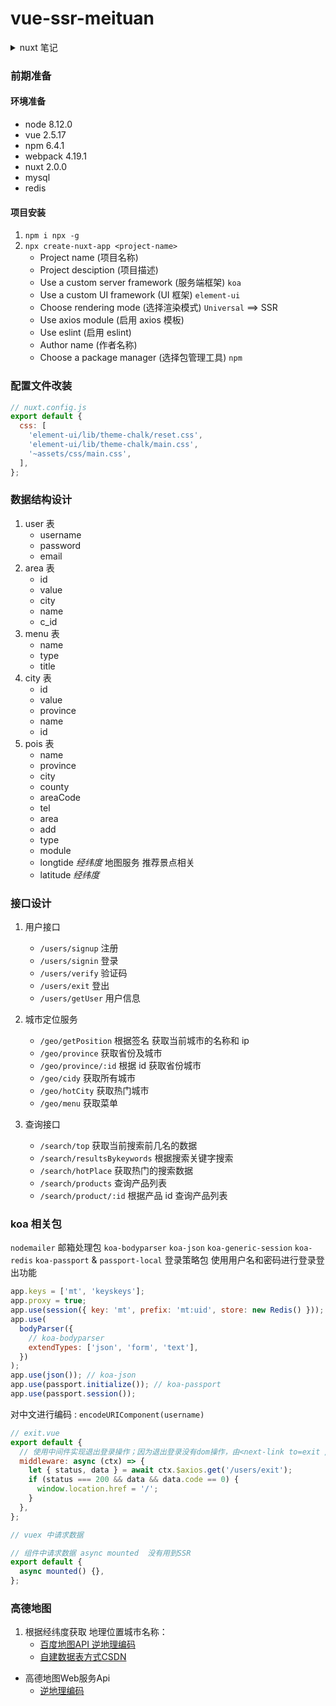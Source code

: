 # vue-ssr-meituan

<details>

<summary>nuxt 笔记</summary>

`npm i koa-generator -g`

`koa-generic-session`
`koa-redis`

`Nuxt.js`

- vue2
- vue router
- vuex (included only when using the store option)
- vue server renderer (excluded when using mode:'spa')
- vue-meta

### 工作流 （生命周期）

incoming request --> nuxtServerInit (Store action) --> middleware (1.nuxt.config.js;2.matching layout;3.matching page & children) --> validate() pages & children --> asyncData() & fetch() --> Render --> middleware

Nuxt with Koa
`vue init nuxt-community/koa-template <project_name>`

```
├─ assets // 静态资源文件目录
├─ backpack.config.js
├─ build // 编译打包文件
├─ components // 组件
├─ layouts // 布局文件 (页面结构复用)
├─ node_modules
├─ nuxt.config.js // nuxt 配置文件
├─ package-lock.json
├─ package.json
├─ pages // 页面 (默认创建路由)
├─ server // koa 相关
├─ static // 静态文件
├─ store // vuex 相关

```

创建即配置

#### 路由

1. pages/ **页面组件**目录下的 vue 文件名称 对应的就是 路由

#### 页面模板

2. layouts/ **模板组件** 目录下 vue 文件 即公共布局组件，可配置 pages/对应的路由中
   - `default.vue` 默认的公共模板组件，无须配置即存在
   - `layout`参数 声明对应的页面 模板布局组件
     ```js
     export default {
       layout: 'search', // 指定该布局模板为 pages/search.vue 所用；没配置则使用default.vue
     };
     ```
     - 模板组件需要`<nuxt />` 映射 对应的 pages/中的 vue 文件
3. components/ **普通组件**目录下 vue 文件 即普通组件，与非 SSR 无差别

`<nuxt/>` ==> `<router-view />`
`<nuxt-link/>` ==> `<router-link/>`

`nuxt.config.js` 全局配置文件 https://nuxtjs.org/docs/get-started/installation

#### 异步数据 & SSR 解析

_SSR 中 mounted 生命周期函数不会被执行即查看源码不会有新内容存在(虽然界面上可以看到对应的功能，但是查看源码不会有对应的内容展示)，只在 CSR 中是可以的！_**mounted 生命周期不能用于 SSR，但是仍然可以 CSR**

1. 使用 `asyncData()` 函数请求异步数据（用来处理组件中的数据）

   ```js
   export default {
     data() {
       return {
         list: [],
       };
     },
     async asyncData() {
       let {
         status,
         data: { list },
       } = await axios.get('http://127.0.0.1:3000/city/list'); // axios需要指定ip&port;否则默认请求80端口
       if (status === 200) {
         // 没有this， 返回对应的data()函数数据
         return {
           list,
         };
       }
     },
   };
   ```

2. SSR 解析：将数据通过 script 标签插入
   `<script type="text/javascript">window.__NUXT__={"layout":"","data":[],"error":null,"serverRendered":true};</script>`

#### vuex 数据交换 使用`fetch()` 方法

</details>

### 前期准备

#### 环境准备

- node 8.12.0
- vue 2.5.17
- npm 6.4.1
- webpack 4.19.1
- nuxt 2.0.0
- mysql
- redis

#### 项目安装

1. `npm i npx -g`
2. `npx create-nuxt-app <project-name>`
   - Project name (项目名称)
   - Project desciption (项目描述)
   - Use a custom server framework (服务端框架) `koa`
   - Use a custom UI framework (UI 框架) `element-ui`
   - Choose rendering mode (选择渲染模式) `Universal` ==> SSR
   - Use axios module (启用 axios 模板)
   - Use eslint (启用 eslint)
   - Author name (作者名称)
   - Choose a package manager (选择包管理工具) `npm`

### 配置文件改装

```js
// nuxt.config.js
export default {
  css: [
    'element-ui/lib/theme-chalk/reset.css',
    'element-ui/lib/theme-chalk/main.css',
    '~assets/css/main.css',
  ],
};
```

### 数据结构设计

1. user 表
   - username
   - password
   - email
2. area 表
   - id
   - value
   - city
   - name
   - c_id
3. menu 表
   - name
   - type
   - title
4. city 表
   - id
   - value
   - province
   - name
   - id
5. pois 表
   - name
   - province
   - city
   - county
   - areaCode
   - tel
   - area
   - add
   - type
   - module
   - longtide _经纬度_ 地图服务 推荐景点相关
   - latitude _经纬度_

### 接口设计

1. 用户接口

   - `/users/signup` 注册
   - `/users/signin` 登录
   - `/users/verify` 验证码
   - `/users/exit` 登出
   - `/users/getUser` 用户信息

2. 城市定位服务

   - `/geo/getPosition` 根据签名 获取当前城市的名称和 ip
   - `/geo/province` 获取省份及城市
   - `/geo/province/:id` 根据 id 获取省份城市
   - `/geo/cidy` 获取所有城市
   - `/geo/hotCity` 获取热门城市
   - `/geo/menu` 获取菜单

3. 查询接口

   - `/search/top` 获取当前搜索前几名的数据
   - `/search/resultsBykeywords` 根据搜索关键字搜索
   - `/search/hotPlace` 获取热门的搜索数据
   - `/search/products` 查询产品列表
   - `/search/product/:id` 根据产品 id 查询产品列表

### koa 相关包

`nodemailer` 邮箱处理包
`koa-bodyparser`
`koa-json`
`koa-generic-session`
`koa-redis`
`koa-passport` & `passport-local` 登录策略包 使用用户名和密码进行登录登出功能

```js
app.keys = ['mt', 'keyskeys'];
app.proxy = true;
app.use(session({ key: 'mt', prefix: 'mt:uid', store: new Redis() })); // koa-generic-session koa-redis
app.use(
  bodyParser({
    // koa-bodyparser
    extendTypes: ['json', 'form', 'text'],
  })
);
app.use(json()); // koa-json
app.use(passport.initialize()); // koa-passport
app.use(passport.session());
```

对中文进行编码 : `encodeURIComponent(username)`

```js
// exit.vue
export default {
  // 使用中间件实现退出登录操作；因为退出登录没有dom操作，由<next-link to=exit />进行的
  middleware: async (ctx) => {
    let { status, data } = await ctx.$axios.get('/users/exit');
    if (status === 200 && data && data.code == 0) {
      window.location.href = '/';
    }
  },
};
```

```js
// vuex 中请求数据
```

```js
// 组件中请求数据 async mounted  没有用到SSR
export default {
  async mounted() {},
};
```


### 高德地图

1. 根据经纬度获取 地理位置城市名称：
   - [百度地图API 逆地理编码](https://lbsyun.baidu.com/index.php?title=webapi/guide/webservice-geocoding-abroad)
   - [自建数据表方式CSDN](https://blog.csdn.net/xiangyuecn/article/details/122961085)

- 高德地图Web服务Api
  - [逆地理编码](https://lbs.amap.com/api/webservice/guide/api/georegeo)  
